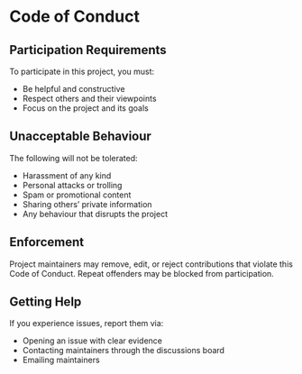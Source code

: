 # Code of Conduct

## Participation Requirements

To participate in this project, you must:

- Be helpful and constructive
- Respect others and their viewpoints
- Focus on the project and its goals

## Unacceptable Behaviour

The following will not be tolerated:

- Harassment of any kind
- Personal attacks or trolling
- Spam or promotional content
- Sharing others’ private information
- Any behaviour that disrupts the project

## Enforcement

Project maintainers may remove, edit, or reject contributions that violate this Code of Conduct. Repeat offenders may be blocked from participation.

## Getting Help

If you experience issues, report them via:

- Opening an issue with clear evidence
- Contacting maintainers through the discussions board
- Emailing maintainers
